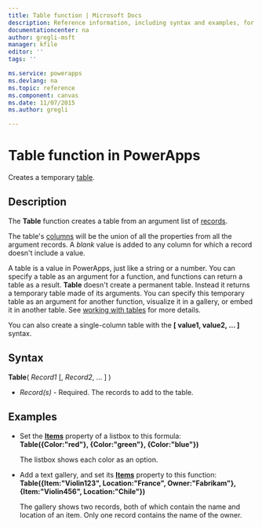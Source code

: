 ```yaml
---
title: Table function | Microsoft Docs
description: Reference information, including syntax and examples, for the Table function in PowerApps
documentationcenter: na
author: gregli-msft
manager: kfile
editor: ''
tags: ''

ms.service: powerapps
ms.devlang: na
ms.topic: reference
ms.component: canvas
ms.date: 11/07/2015
ms.author: gregli

---
```

# Table function in PowerApps
Creates a temporary [table](../working-with-tables.md).

## Description
The **Table** function creates a table from an argument list of [records](../working-with-tables.md#records).

The table's [columns](../working-with-tables.md#columns) will be the union of all the properties from all the argument records. A *blank* value is added to any column for which a record doesn't include a value.

A table is a value in PowerApps, just like a string or a number. You can specify a table as an argument for a function, and functions can return a table as a result. **Table** doesn't create a permanent table. Instead it returns a temporary table made of its arguments.  You can specify this temporary table as an argument for another function, visualize it in a gallery, or embed it in another table.  See [working with tables](../working-with-tables.md) for more details.

You can also create a single-column table with the **[ value1, value2, ... ]** syntax.

## Syntax
**Table**( *Record1* [, *Record2*, ... ] )

* *Record(s)* - Required. The records to add to the table.

## Examples
* Set the **[Items](../controls/properties-core.md)** property of a listbox to this formula:
  <br>**Table({Color:"red"}, {Color:"green"}, {Color:"blue"})**
  
    The listbox shows each color as an option.
* Add a text gallery, and set its **[Items](../controls/properties-core.md)** property to this function:<br>
  **Table({Item:"Violin123", Location:"France", Owner:"Fabrikam"}, {Item:"Violin456", Location:"Chile"})**
  
    The gallery shows two records, both of which contain the name and location of an item. Only one record contains the name of the owner.


